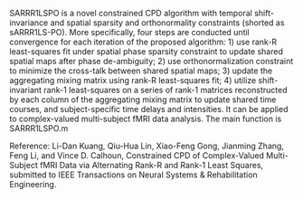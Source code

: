 SARRR1LSPO is a novel constrained CPD algorithm with temporal shift-invariance and spatial sparsity and orthonormality constraints (shorted as  sARRR1LS-PO). More specifically, four steps are conducted until convergence for each iteration of the proposed algorithm: 1) use rank-R least-squares fit under spatial phase sparsity constraint to update shared spatial maps after phase de-ambiguity; 2) use orthonormalization constraint to minimize the cross-talk between shared spatial maps; 3) update the aggregating mixing matrix using rank-R least-squares fit; 4) utilize shift-invariant rank-1 least-squares on a series of rank-1 matrices reconstructed by each column of the aggregating mixing matrix to update shared time courses, and subject-specific time delays and intensities. 
It can be applied to complex-valued multi-subject fMRI data analysis.
The main function is SARRR1LSPO.m

Reference:
Li-Dan Kuang, Qiu-Hua Lin, Xiao-Feng Gong, Jianming Zhang, Feng Li, and Vince D. Calhoun, Constrained CPD of Complex-Valued Multi-Subject fMRI Data via Alternating Rank-R and Rank-1 Least Squares, submitted to IEEE Transactions on Neural Systems & Rehabilitation Engineering.
